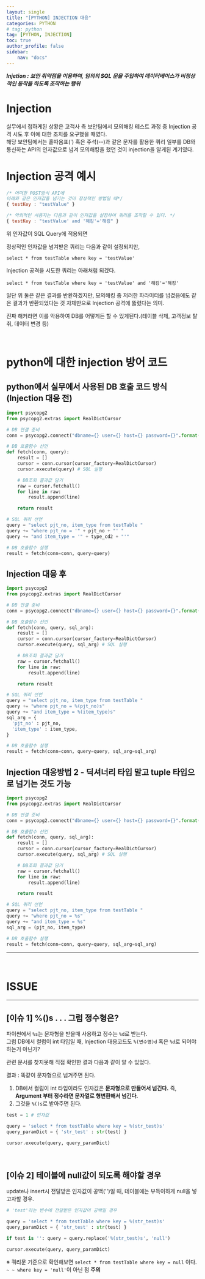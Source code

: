```yaml
---
layout: single
title: "[PYTHON] INJECTION 대응"
categories: PYTHON
# tag: python
tag: [PYTHON, INJECTION]
toc: true
author_profile: false
sidebar:
    nav: "docs"
---
```


***Injetion : 보안 취약점을 이용하여, 임의의 SQL 문을 주입하여 데이터베이스가 비정상적인 동작을 하도록 조작하는 행위***

# Injection

실무에서 접하게된 상황은 고객사 측 보안팀에서 모의해킹 테스트 과정 중 Injection 공격 시도 후 이에 대한 조치를 요구했을 때였다.  
해당 보안팀에서는 홑따옴표(') 혹은 주석(--)과 같은 문자를 활용한 쿼리 일부를  DB와 통신하는 API의 인자값으로 넘겨 모의해킹을 했던 것이 injection을 알게된 계기였다.

# Injection 공격 예시

```javascript
/* 어떠한 POST방식 API에 
아래와 같은 인자값을 넘기는 것이 정상적인 방법일 때*/
{ testKey : "testValue" }

/* 악의적인 사용자는 다음과 같이 인자값을 설정하여 쿼리를 조작할 수 있다. */
{ testKey : "testValue' and '해킹'='해킹" }

```

위 인자값이 SQL Query에 적용되면

정상적인 인자값을 넘겨받은 쿼리는 다음과 같이 설정되지만,
```
select * from testTable where key = 'testValue'
```

Injection 공격을 시도한 쿼리는 아래처럼 되겠다.
```
select * from testTable where key = 'testValue' and '해킹'='해킹'
```

일단 위 둘은 같은 결과를 반환하겠지만, 모의해킹 중 저러한 파라미터를 넘겼음에도 같은 결과가 반환되었다는 것 자체만으로 Injection 공격에 뚫렸다는 의미.

진짜 해커라면 이를 악용하여 DB를 어떻게든 할 수 있게된다.(테이블 삭제, 고객정보 탈취, 데이터 변경  등)

<br>

# python에 대한 injection 방어 코드

## python에서 실무에서 사용된 DB 호출 코드 방식 (Injection 대응 전)
```python
import psycopg2
from psycopg2.extras import RealDictCursor

# DB 연결 준비
conn = psycopg2.connect("dbname={} user={} host={} password={}".format(db_name, db_user, db_host, db_pass))

# DB 호출함수 선언
def fetch(conn, query):
    result = []
    cursor = conn.cursor(cursor_factory=RealDictCursor)
    cursor.execute(query) # SQL 실행

    # DB조회 결과값 담기
    raw = cursor.fetchall()
    for line in raw:
        result.append(line)

    return result

# SQL 쿼리 선언
query = "select pjt_no, item_type from testTable "
query += "where pjt_no = '" + pjt_no + "' "
query += "and item_type = '" + type_cd2 + "'"

# DB 호출함수 실행
result = fetch(conn=conn, query=query)
```

## Injection 대응 후
```python
import psycopg2
from psycopg2.extras import RealDictCursor

# DB 연결 준비
conn = psycopg2.connect("dbname={} user={} host={} password={}".format(db_name, db_user, db_host, db_pass))

# DB 호출함수 선언
def fetch(conn, query, sql_arg):
    result = []
    cursor = conn.cursor(cursor_factory=RealDictCursor)
    cursor.execute(query, sql_arg) # SQL 실행

    # DB조회 결과값 담기
    raw = cursor.fetchall()
    for line in raw:
        result.append(line)

    return result

# SQL 쿼리 선언
query = "select pjt_no, item_type from testTable "
query += "where pjt_no = %(pjt_no)s"
query += "and item_type = %(item_type)s"
sql_arg = {
  'pjt_no' : pjt_no,
  'item_type' : item_type,
}

# DB 호출함수 실행
result = fetch(conn=conn, query=query, sql_arg=sql_arg)
```

## Injection 대응방법 2 - 딕셔너리 타입 말고 tuple 타입으로 넘기는 것도 가능
```python
import psycopg2
from psycopg2.extras import RealDictCursor

# DB 연결 준비
conn = psycopg2.connect("dbname={} user={} host={} password={}".format(db_name, db_user, db_host, db_pass))

# DB 호출함수 선언
def fetch(conn, query, sql_arg):
    result = []
    cursor = conn.cursor(cursor_factory=RealDictCursor)
    cursor.execute(query, sql_arg) # SQL 실행

    # DB조회 결과값 담기
    raw = cursor.fetchall()
    for line in raw:
        result.append(line)

    return result

# SQL 쿼리 선언
query = "select pjt_no, item_type from testTable "
query += "where pjt_no = %s"
query += "and item_type = %s"
sql_arg = (pjt_no, item_type)

# DB 호출함수 실행
result = fetch(conn=conn, query=query, sql_arg=sql_arg)
```
---
<br>

# ISSUE

---

## [이슈 1] %()s . . . 그럼 정수형은?

파이썬에서 `%s`는 문자형을 받을때 사용하고 정수는 `%d`로 받는다.  
그럼 DB에서 컬럼이 int 타입일 때, Injection 대응코드도 `%(변수명)d` 혹은 `%d`로 되어야하는거 아닌가?

관련 문서를 찾지못해 직접 확인한 결과 다음과 같이 알 수 있었다.

결과 : 똑같이 문자형으로 넘겨주면 된다. 

1. DB에서 컬럼이 int 타입이라도 인자값은 **문자형으로 만들어서 넘긴다.**
   즉, **Argument 부터 정수라면 문자열로 형변환해서 넘긴다.**
2. 그것을 `%()s`로 받아주면 된다.

```python
test = 1 # 인자값

query = 'select * from testTable where key = %(str_test)s'
query_paramDict = { 'str_test' : str(test) }

cursor.execute(query, query_paramDict)
```

<br>

## [이슈 2] 테이블에 null값이 되도록 해야할 경우

update나 insert시 전달받은 인자값이 공백('')일 때,
테이블에는 부득이하게 null을 넣고자할 경우.  

```python
# 'test'라는 변수에 전달받은 인자값이 공백일 경우

query = 'select * from testTable where key = %(str_test)s'
query_paramDict = { 'str_test' : str(test) }

if test is '': query = query.replace('%(str_test)s', 'null')

cursor.execute(query, query_paramDict)
```

※ 쿼리문 기준으로 확인해보면 `select * from testTable where key = null` 이다.
`~ ~ where key = 'null'`이 아닌 점 **주의**
